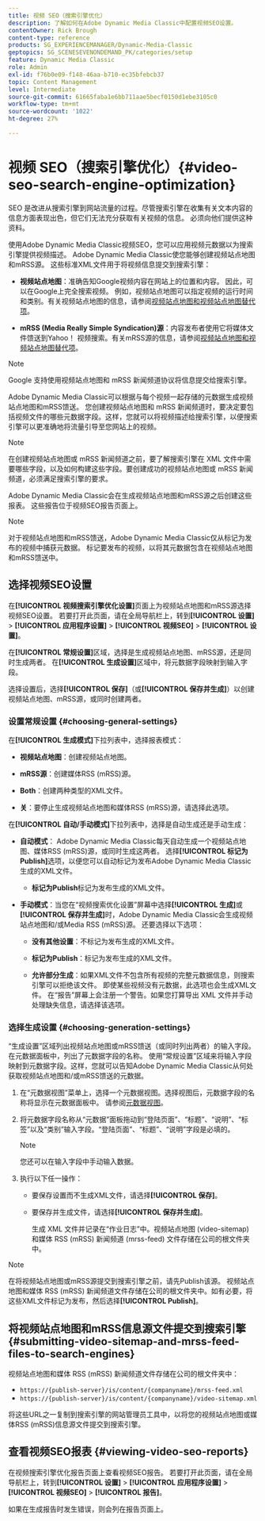 ```yaml
---
title: 视频 SEO（搜索引擎优化）
description: 了解如何在Adobe Dynamic Media Classic中配置视频SEO设置。
contentOwner: Rick Brough
content-type: reference
products: SG_EXPERIENCEMANAGER/Dynamic-Media-Classic
geptopics: SG_SCENESEVENONDEMAND_PK/categories/setup
feature: Dynamic Media Classic
role: Admin
exl-id: f76b0e09-f148-46aa-b710-ec35bfebcb37
topic: Content Management
level: Intermediate
source-git-commit: 61665faba1e6bb711aae5becf0150d1ebe3105c0
workflow-type: tm+mt
source-wordcount: '1022'
ht-degree: 27%

---
```


# 视频 SEO（搜索引擎优化）{#video-seo-search-engine-optimization}

SEO 是改进从搜索引擎到网站流量的过程。尽管搜索引擎在收集有关文本内容的信息方面表现出色，但它们无法充分获取有关视频的信息。 必须向他们提供这种资料。

使用Adobe Dynamic Media Classic视频SEO，您可以应用视频元数据以为搜索引擎提供视频描述。 Adobe Dynamic Media Classic使您能够创建视频站点地图和mRSS源。 这些标准XML文件用于将视频信息提交到搜索引擎：

* **视频站点地图**：准确告知Google视频内容在网站上的位置和内容。 因此，可以在Google上完全搜索视频。 例如，视频站点地图可以指定视频的运行时间和类别。有关视频站点地图的信息，请参阅[视频站点地图和视频站点地图替代项](https://developers.google.com/search/docs/crawling-indexing/sitemaps/video-sitemaps?visit_id=637558394348624754-567115452&amp;rd=1)。

* **mRSS (Media Really Simple Syndication)源**：内容发布者使用它将媒体文件馈送到Yahoo！ 视频搜索。有关mRSS源的信息，请参阅[视频站点地图和视频站点地图替代项](https://developers.google.com/search/docs/crawling-indexing/sitemaps/video-sitemaps?visit_id=637558394348624754-567115452&amp;rd=1)。

>[!NOTE]
>
>Google 支持使用视频站点地图和 mRSS 新闻频道协议将信息提交给搜索引擎。

Adobe Dynamic Media Classic可以根据与每个视频一起存储的元数据生成视频站点地图和mRSS馈送。 您创建视频站点地图和 mRSS 新闻频道时，要决定要包括视频文件的哪些元数据字段。这样，您就可以将视频描述给搜索引擎，以便搜索引擎可以更准确地将流量引导至您网站上的视频。

>[!NOTE]
>
>在创建视频站点地图或 mRSS 新闻频道之前，要了解搜索引擎在 XML 文件中需要哪些字段，以及如何构建这些字段。要创建成功的视频站点地图或 mRSS 新闻频道，必须满足搜索引擎的要求。

Adobe Dynamic Media Classic会在生成视频站点地图和mRSS源之后创建这些报表。 这些报告位于视频SEO报告页面上。

>[!NOTE]
>
>对于视频站点地图和mRSS馈送，Adobe Dynamic Media Classic仅从标记为发布的视频中捕获元数据。 标记要发布的视频，以将其元数据包含在视频站点地图和mRSS馈送中。

## 选择视频SEO设置

在&#x200B;**[!UICONTROL 视频搜索引擎优化设置]**&#x200B;页面上为视频站点地图和mRSS源选择视频SEO设置。 若要打开此页面，请在全局导航栏上，转到&#x200B;**[!UICONTROL 设置]** > **[!UICONTROL 应用程序设置]** > **[!UICONTROL 视频SEO]** > **[!UICONTROL 设置]**。

在&#x200B;**[!UICONTROL 常规设置]**&#x200B;区域，选择是生成视频站点地图、mRSS源，还是同时生成两者。 在&#x200B;**[!UICONTROL 生成设置]**&#x200B;区域中，将元数据字段映射到输入字段。

选择设置后，选择&#x200B;**[!UICONTROL 保存]**（或&#x200B;**[!UICONTROL 保存并生成]**）以创建视频站点地图、mRSS源，或同时创建两者。

### 设置常规设置 {#choosing-general-settings}

在&#x200B;**[!UICONTROL 生成模式]**&#x200B;下拉列表中，选择报表模式：

* **视频站点地图**：创建视频站点地图。

* **mRSS源**：创建媒体RSS (mRSS)源。

* **Both**：创建两种类型的XML文件。

* **关**：要停止生成视频站点地图和媒体RSS (mRSS)源，请选择此选项。

在&#x200B;**[!UICONTROL 自动/手动模式]**&#x200B;下拉列表中，选择是自动生成还是手动生成：

* **自动模式**： Adobe Dynamic Media Classic每天自动生成一个视频站点地图、媒体RSS (mRSS)源，或同时生成这两者。 选择&#x200B;**[!UICONTROL 标记为Publish]**&#x200B;选项，以便您可以自动标记为发布Adobe Dynamic Media Classic生成的XML文件。

   * **标记为Publish**&#x200B;标记为发布生成的XML文件。

* **手动模式**：当您在“视频搜索优化设置”屏幕中选择&#x200B;**[!UICONTROL 生成]**&#x200B;或&#x200B;**[!UICONTROL 保存并生成]**&#x200B;时，Adobe Dynamic Media Classic会生成视频站点地图和/或Media RSS (mRSS)源。 还要选择以下选项：

   * **没有其他设置**：不标记为发布生成的XML文件。

   * **标记为Publish**：标记为发布生成的XML文件。

   * **允许部分生成**：如果XML文件不包含所有视频的完整元数据信息，则搜索引擎可以拒绝该文件。 即使某些视频没有元数据，此选项也会生成XML文件。 在“报告”屏幕上会注册一个警告。如果您打算导出 XML 文件并手动处理缺失信息，请选择该选项。

### 选择生成设置 {#choosing-generation-settings}

“生成设置”区域列出视频站点地图或mRSS馈送（或同时列出两者）的输入字段。 在元数据面板中，列出了元数据字段的名称。 使用“常规设置”区域来将输入字段映射到元数据字段。这样，您就可以告知Adobe Dynamic Media Classic从何处获取视频站点地图和/或mRSS馈送的元数据。

1. 在“元数据视图”菜单上，选择一个元数据视图。选择视图后，元数据字段的名称将显示在元数据面板中。
请参阅[元数据视图](application-setup.md#metadata_views)。
1. 将元数据字段名称从“元数据”面板拖动到“登陆页面”、“标题”、“说明”、“标签”以及“类别”输入字段。“登陆页面”、“标题”、“说明”字段是必填的。

   >[!NOTE]
   >
   >您还可以在输入字段中手动输入数据。

1. 执行以下任一操作：

   * 要保存设置而不生成XML文件，请选择&#x200B;**[!UICONTROL 保存]**。
   * 要保存并生成文件，请选择&#x200B;**[!UICONTROL 保存并生成]**。

     生成 XML 文件并记录在“作业日志”中。视频站点地图 (video-sitemap) 和媒体 RSS (mRSS) 新闻频道 (mrss-feed) 文件存储在公司的根文件夹中。

>[!NOTE]
>
>在将视频站点地图或mRSS源提交到搜索引擎之前，请先Publish该源。 视频站点地图和媒体 RSS (mRSS) 新闻频道文件存储在公司的根文件夹中。如有必要，将这些XML文件标记为发布，然后选择&#x200B;**[!UICONTROL Publish]**。

## 将视频站点地图和mRSS信息源文件提交到搜索引擎 {#submitting-video-sitemap-and-mrss-feed-files-to-search-engines}

视频站点地图和媒体 RSS (mRSS) 新闻频道文件存储在公司的根文件夹中：

* `https://{publish-server}/is/content/{companyname}/mrss-feed.xml`
* `https://{publish-server}/is/content/{companyname}/video-sitemap.xml`

将这些URL之一复制到搜索引擎的网站管理员工具中，以将您的视频站点地图或媒体RSS (mRSS)信息源文件提交到搜索引擎。

## 查看视频SEO报表 {#viewing-video-seo-reports}

在视频搜索引擎优化报告页面上查看视频SEO报告。 若要打开此页面，请在全局导航栏上，转到&#x200B;**[!UICONTROL 设置]** > **[!UICONTROL 应用程序设置]** > **[!UICONTROL 视频SEO]** > **[!UICONTROL 报告]**。

如果在生成报告时发生错误，则会列在报告页面上。
